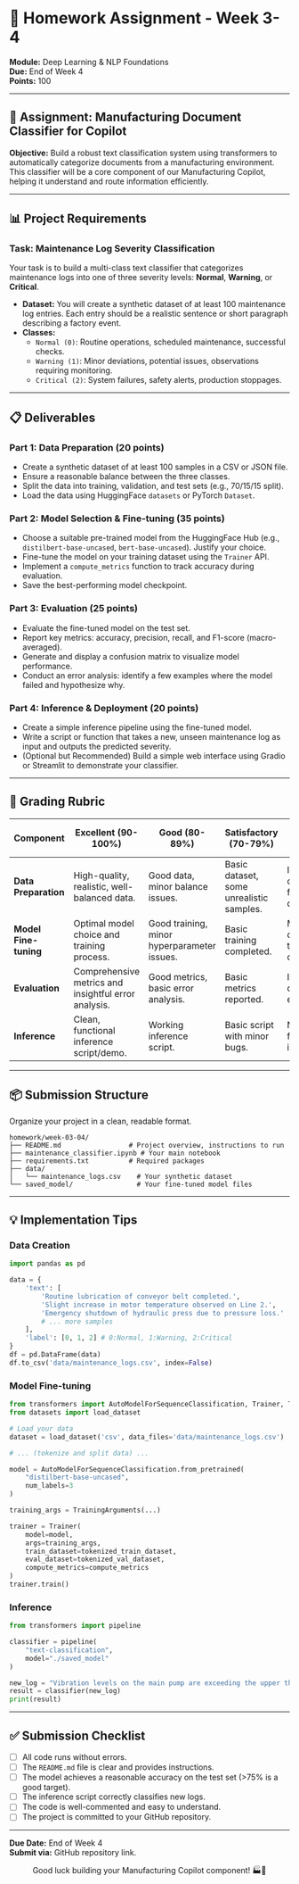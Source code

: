 # 📝 Homework Assignment - Week 3-4

**Module:** Deep Learning & NLP Foundations  
**Due:** End of Week 4  
**Points:** 100

---

## 🎯 Assignment: Manufacturing Document Classifier for Copilot

**Objective:** Build a robust text classification system using transformers to automatically categorize documents from a manufacturing environment. This classifier will be a core component of our Manufacturing Copilot, helping it understand and route information efficiently.

---

## 📊 Project Requirements

### Task: Maintenance Log Severity Classification

Your task is to build a multi-class text classifier that categorizes maintenance logs into one of three severity levels: **Normal**, **Warning**, or **Critical**.

- **Dataset:** You will create a synthetic dataset of at least 100 maintenance log entries. Each entry should be a realistic sentence or short paragraph describing a factory event.
- **Classes:**
    - `Normal (0)`: Routine operations, scheduled maintenance, successful checks.
    - `Warning (1)`: Minor deviations, potential issues, observations requiring monitoring.
    - `Critical (2)`: System failures, safety alerts, production stoppages.

---

## 📋 Deliverables

### Part 1: Data Preparation (20 points)
- Create a synthetic dataset of at least 100 samples in a CSV or JSON file.
- Ensure a reasonable balance between the three classes.
- Split the data into training, validation, and test sets (e.g., 70/15/15 split).
- Load the data using HuggingFace `datasets` or PyTorch `Dataset`.

### Part 2: Model Selection & Fine-tuning (35 points)
- Choose a suitable pre-trained model from the HuggingFace Hub (e.g., `distilbert-base-uncased`, `bert-base-uncased`). Justify your choice.
- Fine-tune the model on your training dataset using the `Trainer` API.
- Implement a `compute_metrics` function to track accuracy during evaluation.
- Save the best-performing model checkpoint.

### Part 3: Evaluation (25 points)
- Evaluate the fine-tuned model on the test set.
- Report key metrics: accuracy, precision, recall, and F1-score (macro-averaged).
- Generate and display a confusion matrix to visualize model performance.
- Conduct an error analysis: identify a few examples where the model failed and hypothesize why.

### Part 4: Inference & Deployment (20 points)
- Create a simple inference pipeline using the fine-tuned model.
- Write a script or function that takes a new, unseen maintenance log as input and outputs the predicted severity.
- (Optional but Recommended) Build a simple web interface using Gradio or Streamlit to demonstrate your classifier.

---

## 🎯 Grading Rubric

| Component | Excellent (90-100%) | Good (80-89%) | Satisfactory (70-79%) | Needs Work (<70%) |
|-----------|-------------------|---------------|---------------------|------------------|
| **Data Preparation** | High-quality, realistic, well-balanced data. | Good data, minor balance issues. | Basic dataset, some unrealistic samples. | Incomplete or poorly formatted data. |
| **Model Fine-tuning** | Optimal model choice and training process. | Good training, minor hyperparameter issues. | Basic training completed. | Model does not train or converge. |
| **Evaluation** | Comprehensive metrics and insightful error analysis. | Good metrics, basic error analysis. | Basic metrics reported. | Incomplete or missing evaluation. |
| **Inference** | Clean, functional inference script/demo. | Working inference script. | Basic script with minor bugs. | Non-functional inference. |

---

## 📦 Submission Structure

Organize your project in a clean, readable format.

```
homework/week-03-04/
├── README.md                 # Project overview, instructions to run
├── maintenance_classifier.ipynb # Your main notebook
├── requirements.txt          # Required packages
├── data/
│   └── maintenance_logs.csv    # Your synthetic dataset
└── saved_model/                # Your fine-tuned model files
```

---

## 💡 Implementation Tips

### Data Creation
```python
import pandas as pd

data = {
    'text': [
        'Routine lubrication of conveyor belt completed.',
        'Slight increase in motor temperature observed on Line 2.',
        'Emergency shutdown of hydraulic press due to pressure loss.'
        # ... more samples
    ],
    'label': [0, 1, 2] # 0:Normal, 1:Warning, 2:Critical
}
df = pd.DataFrame(data)
df.to_csv('data/maintenance_logs.csv', index=False)
```

### Model Fine-tuning
```python
from transformers import AutoModelForSequenceClassification, Trainer, TrainingArguments
from datasets import load_dataset

# Load your data
dataset = load_dataset('csv', data_files='data/maintenance_logs.csv')

# ... (tokenize and split data) ...

model = AutoModelForSequenceClassification.from_pretrained(
    "distilbert-base-uncased",
    num_labels=3
)

training_args = TrainingArguments(...)

trainer = Trainer(
    model=model,
    args=training_args,
    train_dataset=tokenized_train_dataset,
    eval_dataset=tokenized_val_dataset,
    compute_metrics=compute_metrics
)
trainer.train()
```

### Inference
```python
from transformers import pipeline

classifier = pipeline(
    "text-classification",
    model="./saved_model"
)

new_log = "Vibration levels on the main pump are exceeding the upper threshold."
result = classifier(new_log)
print(result)
```

---

## ✅ Submission Checklist

- [ ] All code runs without errors.
- [ ] The `README.md` file is clear and provides instructions.
- [ ] The model achieves a reasonable accuracy on the test set (>75% is a good target).
- [ ] The inference script correctly classifies new logs.
- [ ] The code is well-commented and easy to understand.
- [ ] The project is committed to your GitHub repository.

---

**Due Date:** End of Week 4  
**Submit via:** GitHub repository link.

<div align="center">
Good luck building your Manufacturing Copilot component! 🏭🤖
</div>
